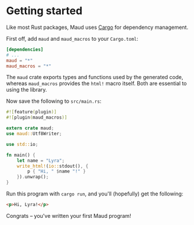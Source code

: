 # Getting started

Like most Rust packages, Maud uses [Cargo] for dependency management.

[Cargo]: https://crates.io/

First off, add `maud` and `maud_macros` to your `Cargo.toml`:

```toml
[dependencies]
# ...
maud = "*"
maud_macros = "*"
```

The `maud` crate exports types and functions used by the generated code, whereas `maud_macros` provides the `html!` macro itself. Both are essential to using the library.

Now save the following to `src/main.rs`:

```rust
#![feature(plugin)]
#![plugin(maud_macros)]

extern crate maud;
use maud::Utf8Writer;

use std::io;

fn main() {
    let name = "Lyra";
    write_html!(io::stdout(), {
        p { "Hi, " $name "!" }
    }).unwrap();
}
```

Run this program with `cargo run`, and you'll (hopefully) get the following:

```html
<p>Hi, Lyra!</p>
```

Congrats – you've written your first Maud program!
